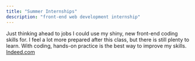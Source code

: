 ```yaml
---
title: "Summer Internships"
description: "front-end web development internship"
---
```



Just thinking ahead to jobs I could use my shiny, new front-end coding skills for. I feel a lot more prepared after this class, but there is still plenty to learn. With coding, hands-on practice is the best way to improve my skills.
[Indeed.com](https://www.indeed.com/jobs?q=Summer+Front+End+Intern&l=Washington%2C+DC)

